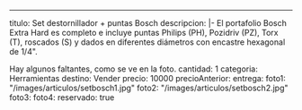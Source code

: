 ---
titulo: Set destornillador + puntas Bosch
descripcion: |-
  El portafolio Bosch Extra Hard es completo e incluye puntas Philips (PH), Pozidriv (PZ), Torx (T), roscados (S) y dados en diferentes diámetros con encastre hexagonal de 1/4".

  Hay algunos faltantes, como se ve en la foto.
cantidad: 1
categoria: Herramientas
destino: Vender
precio: 10000
precioAnterior: 
entrega: 
foto1: "/images/articulos/setbosch1.jpg"
foto2: "/images/articulos/setbosch2.jpg"
foto3: 
foto4: 
reservado: true

